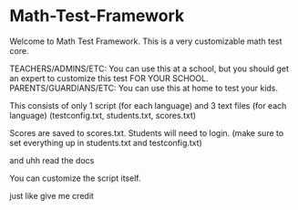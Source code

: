 # Math-Test-Framework

Welcome to Math Test Framework.
This is a very customizable math test core.

TEACHERS/ADMINS/ETC: You can use this at a school, but you should get an expert to customize this test FOR YOUR SCHOOL.
PARENTS/GUARDIANS/ETC: You can use this at home to test your kids.

This consists of only 1 script (for each language) and 3 text files (for each language) (testconfig.txt, students.txt, scores.txt)

Scores are saved to scores.txt.
Students will need to login. (make sure to set everything up in students.txt and testconfig.txt)

and uhh read the docs

You can customize the script itself.

just like give me credit